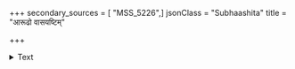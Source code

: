 +++
secondary_sources = [ "MSS_5226",]
jsonClass = "Subhaashita"
title = "आरूढो वासयष्टिम्"

+++

<details><summary>Text</summary>

आरूढो वासयष्टिं गृहवलभितले दुष्टमार्जारकेण क्रूरास्यं ग्रस्यमानः सकृदपि शनकैर्यद् विचुक्रोश कीरः।  
गङ्गेति स्वामिनीं स्वामयममरपतेर्लब्धवानासनार्धं यस्तु त्रैस्रोतसाम्भः स्पृशति मृशति वा तत्कथां के विदन्तु॥
</details>
